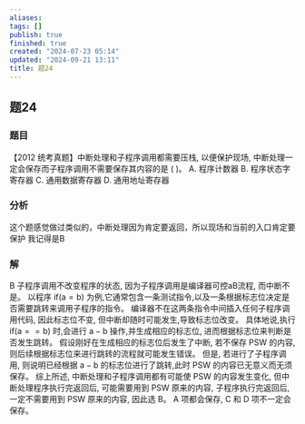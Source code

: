 ```yaml
---
aliases: 
tags: []
publish: true
finished: true
created: "2024-07-23 05:14"
updated: "2024-09-21 13:11"
title: 题24
---
```

## 题24
### 题目
【2012 统考真题】中断处理和子程序调用都需要压栈, 以便保护现场, 中断处理一定会保存而子程序调用不需要保存其内容的是 ( )。
A. 程序计数器 
B. 程序状态字寄存器
C. 通用数据寄存器 
D. 通用地址寄存器
### 分析
这个题感觉做过类似的，中断处理因为肯定要返回，所以现场和当前的入口肯定要保护
我记得是B
### 解
B
子程序调用不改变程序的状态, 因为子程序调用是编译器可控aB流程, 而中断不是。
以程序 $\mathrm{{if}}( {\mathrm{a} = \mathrm{b}})$ 为例,它通常包含一条测试指令,以及一条根据标志位决定是否需要跳转来调用子程序的指令。
编译器不在这两条指令中间插入任何子程序调用代码, 因此标志位不变, 但中断却随时可能发生,导致标志位改变。
具体地说,执行 $\mathrm{{if}}( {\mathrm{a} = = \mathrm{b}})$ 时,会进行 $\mathrm{a} - \mathrm{b}$ 操作,并生成相应的标志位, 进而根据标志位来判断是否发生跳转。
假设刚好在生成相应的标志位后发生了中断, 若不保存 PSW 的内容, 则后续根据标志位来进行跳转的流程就可能发生错误。
但是, 若进行了子程序调用, 则说明已经根据 $\mathrm{a} - \mathrm{b}$ 的标志位进行了跳转,此时 PSW 的内容已无意义而无须保存。
综上所述, 中断处理和子程序调用都有可能使 PSW 的内容发生变化, 但中断处理程序执行完返回后, 可能需要用到 PSW 原来的内容, 子程序执行完返回后, 一定不需要用到 PSW 原来的内容, 因此选 B。
A 项都会保存, $\mathrm{C}$ 和 $\mathrm{D}$ 项不一定会保存。
